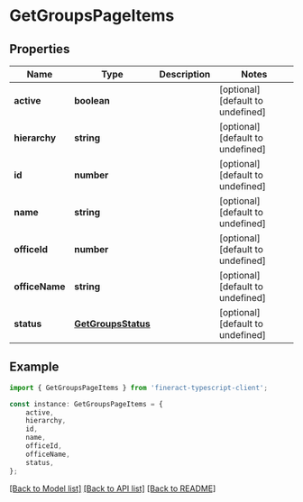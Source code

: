 # GetGroupsPageItems


## Properties

Name | Type | Description | Notes
------------ | ------------- | ------------- | -------------
**active** | **boolean** |  | [optional] [default to undefined]
**hierarchy** | **string** |  | [optional] [default to undefined]
**id** | **number** |  | [optional] [default to undefined]
**name** | **string** |  | [optional] [default to undefined]
**officeId** | **number** |  | [optional] [default to undefined]
**officeName** | **string** |  | [optional] [default to undefined]
**status** | [**GetGroupsStatus**](GetGroupsStatus.md) |  | [optional] [default to undefined]

## Example

```typescript
import { GetGroupsPageItems } from 'fineract-typescript-client';

const instance: GetGroupsPageItems = {
    active,
    hierarchy,
    id,
    name,
    officeId,
    officeName,
    status,
};
```

[[Back to Model list]](../README.md#documentation-for-models) [[Back to API list]](../README.md#documentation-for-api-endpoints) [[Back to README]](../README.md)
